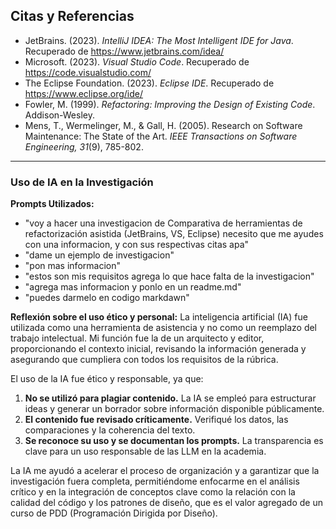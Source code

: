 ## Citas y Referencias

-   JetBrains. (2023). *IntelliJ IDEA: The Most Intelligent IDE for Java*. Recuperado de https://www.jetbrains.com/idea/
-   Microsoft. (2023). *Visual Studio Code*. Recuperado de https://code.visualstudio.com/
-   The Eclipse Foundation. (2023). *Eclipse IDE*. Recuperado de https://www.eclipse.org/ide/
-   Fowler, M. (1999). *Refactoring: Improving the Design of Existing Code*. Addison-Wesley.
-   Mens, T., Wermelinger, M., & Gall, H. (2005). Research on Software Maintenance: The State of the Art. *IEEE Transactions on Software Engineering, 31*(9), 785-802.

---

### Uso de IA en la Investigación
**Prompts Utilizados:**
-   "voy a hacer una investigacion de Comparativa de herramientas de refactorización asistida (JetBrains, VS, Eclipse) necesito que me ayudes con una informacion, y con sus respectivas citas apa"
-   "dame un ejemplo de investigacion"
-   "pon mas informacion"
-   "estos son mis requisitos agrega lo que hace falta de la investigacion"
-   "agrega mas informacion y ponlo en un readme.md"
-   "puedes darmelo en codigo markdawn"

**Reflexión sobre el uso ético y personal:**
La inteligencia artificial (IA) fue utilizada como una herramienta de asistencia y no como un reemplazo del trabajo intelectual. Mi función fue la de un arquitecto y editor, proporcionando el contexto inicial, revisando la información generada y asegurando que cumpliera con todos los requisitos de la rúbrica.

El uso de la IA fue ético y responsable, ya que:
1.  **No se utilizó para plagiar contenido.** La IA se empleó para estructurar ideas y generar un borrador sobre información disponible públicamente.
2.  **El contenido fue revisado críticamente.** Verifiqué los datos, las comparaciones y la coherencia del texto.
3.  **Se reconoce su uso y se documentan los prompts.** La transparencia es clave para un uso responsable de las LLM en la academia.

La IA me ayudó a acelerar el proceso de organización y a garantizar que la investigación fuera completa, permitiéndome enfocarme en el análisis crítico y en la integración de conceptos clave como la relación con la calidad del código y los patrones de diseño, que es el valor agregado de un curso de PDD (Programación Dirigida por Diseño).

